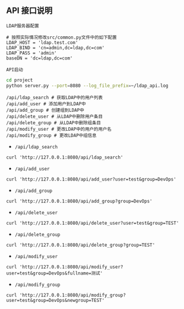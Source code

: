 ## API 接口说明

`LDAP服务器配置`

```text
# 按照实际情况修改src/common.py文件中的如下配置
LDAP_HOST = 'ldap.test.com'
LDAP_BIND = 'cn=admin,dc=ldap,dc=com'
LDAP_PASS = 'admin'
baseDN = 'dc=ldap,dc=com'
```

`API启动`

```bash
cd project
python server.py --port=8080 --log_file_prefix=~/ldap_api.log
```

```text
/api/ldap_search # 获取LDAP中的用户列表
/api/add_user # 添加用户到LDAP中
/api/add_group # 创建组到LDAP中
/api/delete_user # 从LDAP中删除用户条目
/api/delete_group # 从LDAP中删除组条目
/api/modify_user # 更改LDAP中的用户的用户名
/api/modify_group # 更改LDAP中组信息
```


* `/api/ldap_search`

```shell
curl 'http://127.0.0.1:8080/api/ldap_search'
```

* `/api/add_user`

```shell
curl 'http://127.0.0.1:8080/api/add_user?user=test&group=DevOps'
```

* `/api/add_group`

```shell
curl 'http://127.0.0.1:8080/api/add_group?group=DevOps'
```

* `/api/delete_user`

```shell
curl 'http://127.0.0.1:8080/api/delete_user?user=test&group=TEST'
```

* `/api/delete_group`

```shell
curl 'http://127.0.0.1:8080/api/delete_group?group=TEST'
```

* `/api/modify_user`

```shell
curl 'http://127.0.0.1:8080/api/modify_user?user=test&group=DevOps&fullname=测试'
```

* `/api/modify_group`

```shell
curl 'http://127.0.0.1:8080/api/modify_group?user=test&group=DevOps&newgroup=TEST'
```


